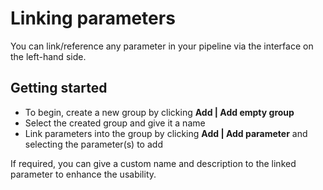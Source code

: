 # Linking parameters

You can link/reference any parameter in your pipeline via the interface on the left-hand side. 

## Getting started

* To begin, create a new group by clicking **Add | Add empty group**
* Select the created group and give it a name
* Link parameters into the group by clicking **Add | Add parameter** and selecting the parameter(s) to add 

If required, you can give a custom name and description to the linked parameter to enhance the usability.